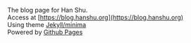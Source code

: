 The blog page for Han Shu.  
Access at [https://blog.hanshu.org](https://blog.hanshu.org)  
Using theme [Jekyll/minima](https://github.com/jekyll/minima)  
Powered by [Github Pages](https://pages.github.com/)